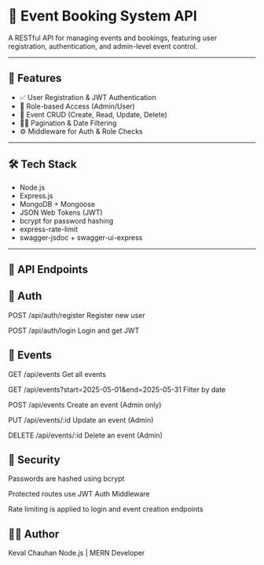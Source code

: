 # 📅 Event Booking System API

A RESTful API for managing events and bookings, featuring user registration, authentication, and admin-level event control.

---

## 🚀 Features

- ✅ User Registration & JWT Authentication
- 🔐 Role-based Access (Admin/User)
- 📅 Event CRUD (Create, Read, Update, Delete)
- 🕵️‍♂️ Pagination & Date Filtering
- ⚙️ Middleware for Auth & Role Checks

---

## 🛠️ Tech Stack

- Node.js
- Express.js
- MongoDB + Mongoose
- JSON Web Tokens (JWT)
- bcrypt for password hashing
- express-rate-limit
- swagger-jsdoc + swagger-ui-express

---
## 🔑 API Endpoints
## 👤 Auth

POST	/api/auth/register	   Register new user
  
POST	/api/auth/login	   Login and get JWT

## 📅 Events

GET	/api/events	          Get all events

GET	/api/events?start=2025-05-01&end=2025-05-31	       Filter by date

POST	/api/events	        Create an event (Admin only)

PUT	/api/events/:id	      Update an event (Admin)

DELETE	/api/events/:id	  Delete an event (Admin)


## 🔐 Security
Passwords are hashed using bcrypt
  
Protected routes use JWT Auth Middleware
  
Rate limiting is applied to login and event creation endpoints

## 🧑‍💻 Author
Keval Chauhan
Node.js | MERN Developer
